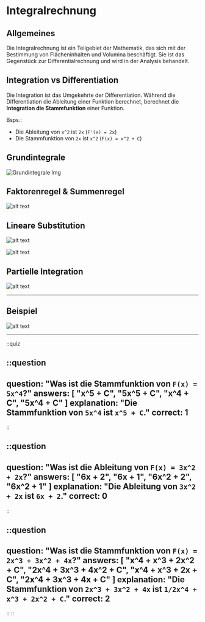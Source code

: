 # Integralrechnung

## Allgemeines

Die Integralrechnung ist ein Teilgebiet der Mathematik, das sich mit der Bestimmung von Flächeninhalten und Volumina beschäftigt. Sie ist das Gegenstück zur Differentialrechnung und wird in der Analysis behandelt.

## Integration vs Differentiation

Die Integration ist das Umgekehrte der Differentiation. Während die Differentiation die Ableitung einer Funktion berechnet, berechnet die **Integration die Stammfunktion** einer Funktion.

Bsps.:

- Die Ableitung von `x^2` ist `2x`  (`F'(x) = 2x`)
- Die Stammfunktion von `2x` ist `x^2`   (`F(x) = x^2 + C`)

## Grundintegrale

![Grundintegrale Img](/images/grundintegrale.png)

## Faktorenregel & Summenregel

![alt text](/images/faktorregel.png)

## Lineare Substitution

![alt text](/images/lineare-substitution.png)

![alt text](/images/integrationRegelx.png)

## Partielle Integration

![alt text](/images/partielleintegration.png)

---

## Beispiel

![alt text](/images/partIntBsp1.png)

---

::quiz

::question
---

question: "Was ist die Stammfunktion von `F(x) = 5x^4`?"
answers: [
  "x^5 + C",
  "5x^5 + C",
  "x^4 + C",
  "5x^4 + C"
]
explanation: "Die Stammfunktion von `5x^4` ist `x^5 + C`."
correct: 1
---

::

::question
---

question: "Was ist die Ableitung von `F(x) = 3x^2 + 2x`?"
answers: [
  "6x + 2",
  "6x + 1",
  "6x^2 + 2",
  "6x^2 + 1"
]
explanation: "Die Ableitung von `3x^2 + 2x` ist `6x + 2`."
correct: 0
---

::

::question
---

question: "Was ist die Stammfunktion von `F(x) = 2x^3 + 3x^2 + 4x`?"
answers: [
  "x^4 + x^3 + 2x^2 + C",
  "2x^4 + 3x^3 + 4x^2 + C",
  "x^4 + x^3 + 2x + C",
  "2x^4 + 3x^3 + 4x + C"
]
explanation: "Die Stammfunktion von `2x^3 + 3x^2 + 4x` ist `1/2x^4 + x^3 + 2x^2 + C`."
correct: 2
---

::
::
